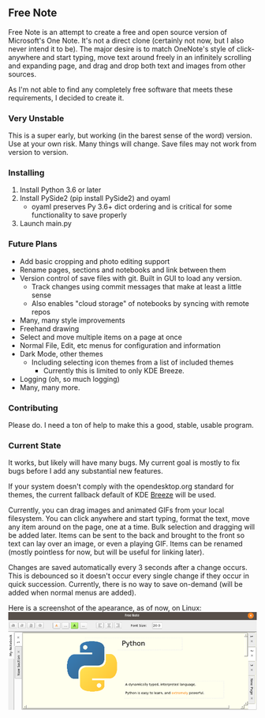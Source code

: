 ## Free Note

Free Note is an attempt to create a free and open source version of Microsoft's One Note. 
It's not a direct clone (certainly not now, but I also never intend it to be).
The major desire is to match OneNote's style of click-anywhere and start typing, move text around freely
in an infinitely scrolling and expanding page, and drag and drop both text and images from other sources.

As I'm not able to find any completely free software that meets these requirements, I decided to create it.

### Very Unstable

This is a super early, but working (in the barest sense of the word) version. Use at your own risk. Many things will change.
Save files may not work from version to version.

### Installing

1. Install Python 3.6 or later
2. Install PySide2 (pip install PySide2) and oyaml
    - oyaml preserves Py 3.6+ dict ordering and is critical for some functionality to save properly
3. Launch main.py

### Future Plans

- Add basic cropping and photo editing support
- Rename pages, sections and notebooks and link between them
- Version control of save files with git. Built in GUI to load any version.
  - Track changes using commit messages that make at least a little sense
  - Also enables "cloud storage" of notebooks by syncing with remote repos
- Many, many style improvements
- Freehand drawing
- Select and move multiple items on a page at once
- Normal File, Edit, etc menus for configuration and information
- Dark Mode, other themes
  - Including selecting icon themes from a list of included themes
    - Currently this is limited to only KDE Breeze.
- Logging (oh, so much logging)
- Many, many more.

### Contributing

Please do. I need a ton of help to make this a good, stable, usable program. 

### Current State

It works, but likely will have many bugs. My current goal is mostly to fix bugs before I add any substantial new features.

If your system doesn't comply with the opendesktop.org standard for themes,
the current fallback default of KDE [Breeze](https://github.com/KDE/breeze-icons) will be used. 

Currently, you can drag images and animated GIFs from your local filesystem.
You can click anywhere and start typing, format the text, move any item around on the page, one at a time. 
Bulk selection and dragging will be added later. Items can be sent to the back and brought to the front so text can lay over an image,
or even a playing GIF. Items can be renamed (mostly pointless for now, but will be useful for linking later).

Changes are saved automatically every 3 seconds after a change occurs. This is debounced so it doesn't occur every single change if they occur
in quick succession. Currently, there is no way to save on-demand (will be added when normal menus are added).

Here is a screenshot of the apearance, as of now, on Linux:
![Linux Screenshot](screenshots/freenote_ss.png)